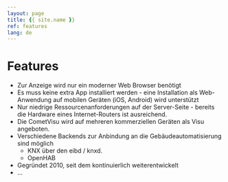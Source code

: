```yaml
---
layout: page
title: {{ site.name }}
ref: features
lang: de
---
```


Features
========

* Zur Anzeige wird nur ein moderner Web Browser benötigt
* Es muss keine extra App installiert werden - eine Installation als 
  Web-Anwendung auf mobilen Geräten (iOS, Android) wird unterstützt
* Nur niedrige Ressourcenanforderungen auf der Server-Seite - bereits die
  Hardware eines Internet-Routers ist ausreichend.
* Die CometVisu wird auf mehreren kommerziellen Geräten als Visu angeboten.
* Verschiedene Backends zur Anbindung an die Gebäudeautomatisierung sind möglich
  * KNX über den eibd / knxd.
  * OpenHAB
* Gegründet 2010, seit dem kontinuierlich weiterentwickelt
* ...